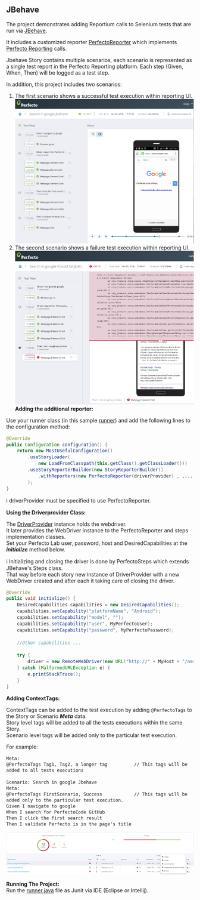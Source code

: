 ## JBehave 

The project demonstrates adding Reportium calls to Selenium tests that are run via [JBehave](http://jbehave.org/).

It includes a customized reporter [PerfectoReporter](src/test/java/Reporter/PerfectoReporter.java) which implements [Perfecto Reporting](https://github.com/PerfectoCode/Samples/wiki/Reporting) calls.<br/>

Jbehave Story contains multiple scenarios, each scenario is represented as a single test report in the Perfecto Reporting platform.
Each step (Given, When, Then) will be logged as a test step. 

In addition, this project includes two scenarios:<br/>
1. The first scenario shows a successful test execution within reporting UI.<br/>
![Success](img/success.png)
2. The second scenario shows a failure test execution within reporting UI.
![Failure](img/failure.png)
**Adding the additional reporter:**

Use your runner class (in this sample [runner](src/test/java/runner/runner.java)) and add the following lines to the configuration method:
```Java
@Override
public Configuration configuration() {
    return new MostUsefulConfiguration()
		.useStoryLoader(
			new LoadFromClasspath(this.getClass().getClassLoader()))
		.useStoryReporterBuilder(new StoryReporterBuilder()
			.withReporters(new PerfectoReporter(driverProvider) , ...... ) //It's possible to add additional reporters
		);
}
```

:information_source: driverProvider must be specified to use PerfectoReporter. <br/>

**Using the Driverprovider Class:**

The [DriverProvider](src/test/java/Objects/DriverProvider.java) instance holds the webdriver. <br/>
It later provides the WebDriver instance to the PerfectoReporter and steps implementation classes.<br/>
Set your Perfecto Lab user, password, host and DesiredCapabilities at the ***initialize*** method below.

:information_source: Initializing and closing the driver is done by PerfectoSteps which extends JBehave's Steps class.<br/>
That way before each story new instance of DriverProvider with a new WebDriver created and after each it taking care of closing the driver.

```Java
@Override
public void initialize() {
	DesiredCapabilities capabilities = new DesiredCapabilities();
	capabilities.setCapability("platformName", "Android");
	capabilities.setCapability("model", "");
	capabilities.setCapability("user", MyPerfectoUser);
	capabilities.setCapability("password", MyPerfectoPassword);

	//Other capabilities ... 

	try {
		driver = new RemoteWebDriver(new URL("http://" + MyHost + "/nexperience/perfectomobile/wd/hub"), capabilities);
	} catch (MalformedURLException e) {
		e.printStackTrace();
	}
}
```

**Adding ContextTags:**

ContextTags can be added to the test execution by adding `@PerfectoTags` to the Story or Scenario ***Meta*** data.<br/>
Story level tags will be added to all the tests executions within the same Story.<br/>
Scenario level tags will be added only to the particular test execution.<br/>

For example:
```Story
Meta:
@PerfectoTags Tag1, Tag2, a longer tag 			// This tags will be added to all tests executions

Scenario: Search in google Jbehave
Meta:
@PerfectoTags FirstScenario, Success 			// This tags will be added only to the particular test execution.
Given I navigate to google
When I search for PerfectoCode GitHub
Then I click the first search result
Then I validate Perfecto is in the page's title
```

![grid](img/grid.png)

**Running The Project:**<br/>
Run the [runner.java](src/test/java/runner/runner.java) file as Junit via IDE (Eclipse or Intellij).
